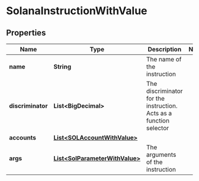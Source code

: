 

# SolanaInstructionWithValue


## Properties

| Name | Type | Description | Notes |
|------------ | ------------- | ------------- | -------------|
|**name** | **String** | The name of the instruction |  |
|**discriminator** | **List&lt;BigDecimal&gt;** | The discriminator for the instruction. Acts as a function selector |  |
|**accounts** | [**List&lt;SOLAccountWithValue&gt;**](SOLAccountWithValue.md) |  |  |
|**args** | [**List&lt;SolParameterWithValue&gt;**](SolParameterWithValue.md) | The arguments of the instruction |  |




